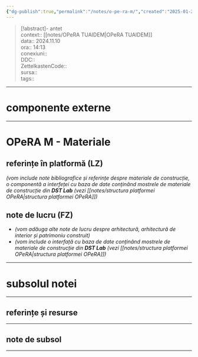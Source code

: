 ```yaml
---
{"dg-publish":true,"permalink":"/notes/o-pe-ra-m/","created":"2025-01-23T15:11:49.875+02:00","updated":"2025-01-15T06:52:51.920+02:00"}
---
```


> [!abstract]- antet  
> context:: [[notes/OPeRA TUAIDEM\|OPeRA TUAIDEM]]  
> data:: 2024.11.10  
> ora:: 14:13  
> conexiuni::  
> DDC::  
> ZettelkastenCode::  
> sursa::  
> tags::  


---

# componente externe

---

# OPeRA M - Materiale  
## referințe în platformă (LZ)
*(vom include note bibliografice și referințe despre materiale de construcție, o componentă a interfeței cu baza de date conținând mostrele de materiale de construcție din **DST Lab** (vezi [[notes/structura platformei OPeRA\|structura platformei OPeRA]])*
## note de lucru (FZ)
- *(vom adăuga alte note de lucru despre arhitectură, arhitectură de interior și patrimoniu construit)*
- *(vom include o interfață cu baza de date conținând mostrele de materiale de construcție din **DST Lab** (vezi [[notes/structura platformei OPeRA\|structura platformei OPeRA]])*

  
---
# subsolul notei
---
## referințe și resurse


---
## note de subsol
---


